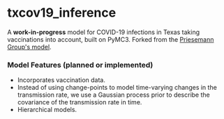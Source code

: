 # txcov19_inference
A **work-in-progress** model for COVID-19 infections in Texas taking vaccinations into account, built on PyMC3. Forked from the [Priesemann Group's model](https://github.com/Priesemann-Group/covid19_inference).

### Model Features (planned or implemented) ###
* Incorporates vaccination data.
* Instead of using change-points to model time-varying changes in the transmission rate, we use a Gaussian process prior to describe the covariance of the transmission rate in time.
* Hierarchical models.
